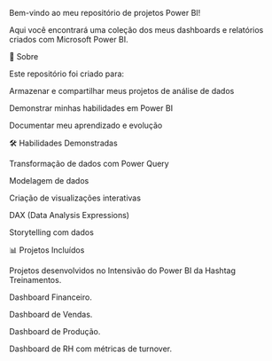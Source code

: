 Bem-vindo ao meu repositório de projetos Power BI! 

Aqui você encontrará uma coleção dos meus dashboards e relatórios criados com Microsoft Power BI.

  📌 Sobre

Este repositório foi criado para:

Armazenar e compartilhar meus projetos de análise de dados

Demonstrar minhas habilidades em Power BI

Documentar meu aprendizado e evolução

  🛠 Habilidades Demonstradas

Transformação de dados com Power Query

Modelagem de dados

Criação de visualizações interativas

DAX (Data Analysis Expressions)

Storytelling com dados


  📊 Projetos Incluídos

Projetos desenvolvidos no Intensivão do Power BI da Hashtag Treinamentos.

  Dashboard Financeiro.
  
  Dashboard de Vendas.

  Dashboard de Produção.
  
  Dashboard de RH com métricas de turnover.

